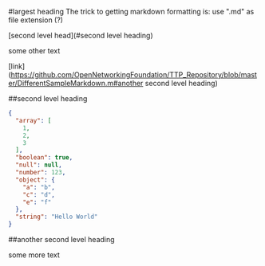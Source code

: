 
#largest heading
The trick to getting markdown formatting is: use ".md" as file extension (?)

[second level head](#second level heading)

some other text

[link](https://github.com/OpenNetworkingFoundation/TTP_Repository/blob/master/DifferentSampleMarkdown.m#another second level heading)

##second level heading
```json
{
  "array": [
    1,
    2,
    3
  ],
  "boolean": true,
  "null": null,
  "number": 123,
  "object": {
    "a": "b",
    "c": "d",
    "e": "f"
  },
  "string": "Hello World"
}
```
##another second level heading

some more text


